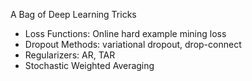 A Bag of Deep Learning Tricks

- Loss Functions: Online hard example mining loss
- Dropout Methods: variational dropout, drop-connect
- Regularizers: AR, TAR
- Stochastic Weighted Averaging